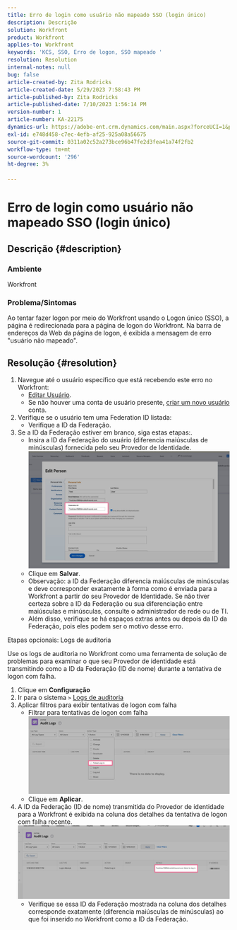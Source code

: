 ```yaml
---
title: Erro de login como usuário não mapeado SSO (login único)
description: Descrição
solution: Workfront
product: Workfront
applies-to: Workfront
keywords: 'KCS, SSO, Erro de logon, SSO mapeado '
resolution: Resolution
internal-notes: null
bug: false
article-created-by: Zita Rodricks
article-created-date: 5/29/2023 7:58:43 PM
article-published-by: Zita Rodricks
article-published-date: 7/10/2023 1:56:14 PM
version-number: 1
article-number: KA-22175
dynamics-url: https://adobe-ent.crm.dynamics.com/main.aspx?forceUCI=1&pagetype=entityrecord&etn=knowledgearticle&id=12f30130-5bfe-ed11-8f6e-6045bd006704
exl-id: e748d458-c7ec-4efb-af25-925a08a56675
source-git-commit: 0311a02c52a273bce96b47fe2d3fea41a74f2fb2
workflow-type: tm+mt
source-wordcount: '296'
ht-degree: 3%

---
```


# Erro de login como usuário não mapeado SSO (login único)

## Descrição {#description}


### Ambiente

Workfront

### Problema/Sintomas

Ao tentar fazer logon por meio do Workfront usando o Logon único (SSO), a página é redirecionada para a página de logon do Workfront. Na barra de endereços da Web da página de logon, é exibida a mensagem de erro &quot;usuário não mapeado&quot;.


## Resolução {#resolution}


1. Navegue até o usuário específico que está recebendo este erro no Workfront:
   - [Editar Usuário](https://experienceleague.adobe.com/docs/workfront/using/administration-and-setup/add-users/create-manage-users/edit-a-users-profile.html?lang=en).
   - Se não houver uma conta de usuário presente, [criar um novo usuário](https://experienceleague.adobe.com/docs/workfront/using/administration-and-setup/add-users/create-manage-users/add-users.html?lang=en) conta.
2. Verifique se o usuário tem uma Federation ID listada:
   - Verifique a ID da Federação.
3. Se a ID da Federação estiver em branco, siga estas etapas:.
   - Insira a ID da Federação do usuário (diferencia maiúsculas de minúsculas) fornecida pelo seu Provedor de Identidade.![](assets/60d91e83-e81c-ee11-8f6e-6045bd006268.png)
   - Clique em <b>Salvar</b>.
   - Observação: a ID da Federação diferencia maiúsculas de minúsculas e deve corresponder exatamente à forma como é enviada para a Workfront a partir do seu Provedor de Identidade. Se não tiver certeza sobre a ID da Federação ou sua diferenciação entre maiúsculas e minúsculas, consulte o administrador de rede ou de TI.
   - Além disso, verifique se há espaços extras antes ou depois da ID da Federação, pois eles podem ser o motivo desse erro.




Etapas opcionais: Logs de auditoria

Use os logs de auditoria no Workfront como uma ferramenta de solução de problemas para examinar o que seu Provedor de identidade está transmitindo como a ID da Federação (ID de nome) durante a tentativa de logon com falha.

1. Clique em <b>Configuração</b>
2. Ir para o sistema `>`  [Logs de auditoria](https://experienceleague.adobe.com/docs/workfront/using/administration-and-setup/add-users/create-manage-users/audit-logs.html?lang=en)
3. Aplicar filtros para exibir tentativas de logon com falha
   - Filtrar para tentativas de logon com falha ![](assets/536bf45b-e81c-ee11-8f6e-6045bd006268.png)
   - Clique em <b>Aplicar</b>.
4. A ID da Federação (ID de nome) transmitida do Provedor de identidade para a Workfront é exibida na coluna dos detalhes da tentativa de logon com falha recente.![](assets/d6dec0af-e81c-ee11-8f6e-6045bd006268.png)
   - Verifique se essa ID da Federação mostrada na coluna dos detalhes corresponde exatamente (diferencia maiúsculas de minúsculas) ao que foi inserido no Workfront como a ID da Federação.
